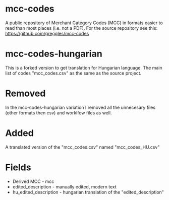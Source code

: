 mcc-codes
=========
A public repository of Merchant Category Codes (MCC) in formats easier to read than most places (i.e. not a PDF).
For the source repository see this: https://github.com/greggles/mcc-codes

mcc-codes-hungarian
=========
This is a forked version to get translation for Hungarian language.
The main list of codes "mcc_codes.csv" as the same as the source project.

Removed
======
In the mcc-codes-hungarian variation I removed all the unnecesary files (other formats then csv) and worklfow files as well.

Added
======
A translated version of the "mcc_codes.csv" named "mcc_codes_HU.csv"

Fields
=======
* Derived MCC - mcc
* edited_description - manually edited, modern text
* hu_edited_description - hungarian translation of the "edited_description"
